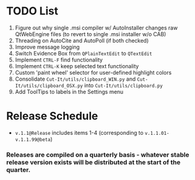 # TODO List
1. Figure out why single .msi compiler w/ AutoInstaller changes raw QtWebEngine files (to revert to single .msi installer w/o CAB)
2. Threading on AutoCite and AutoPoll (if both checked)
3. Improve message logging
4. Switch Evidence Box from ``QPlainTextEdit`` to ``QTextEdit``
5. Implement ``CTRL-F`` find functionality
6. Implement ``CTRL-K`` keep selected text functionality
7. Custom 'paint wheel' selector for user-defined highlight colors
8. Consolidate ``Cut-It/utils/clipboard_WIN.py`` and ``Cut-It/utils/clipboard_OSX.py`` into ``Cut-It/utils/clipboard.py``
9. Add ToolTips to labels in the Settings menu

# Release Schedule
- ``v.1.1@Release`` includes items 1-4 (corresponding to ``v.1.1.01-v.1.1.99@beta``)

### Releases are compiled on a quarterly basis - whatever stable release version exists will be distributed at the start of the quarter.